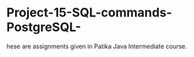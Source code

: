 # Project-15-SQL-commands-PostgreSQL-
hese are assignments given in Patika Java Intermediate course.
